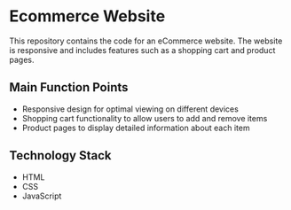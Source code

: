 
# Ecommerce Website

This repository contains the code for an eCommerce website. The website is responsive and includes features such as a shopping cart and product pages.


## Main Function Points
* Responsive design for optimal viewing on different devices
* Shopping cart functionality to allow users to add and remove items
* Product pages to display detailed information about each item

## Technology Stack
* HTML
* CSS
* JavaScript
